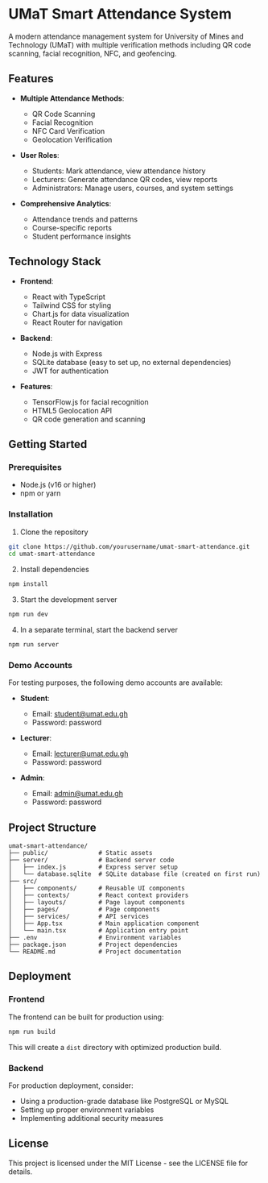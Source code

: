 # UMaT Smart Attendance System

A modern attendance management system for University of Mines and Technology (UMaT) with multiple verification methods including QR code scanning, facial recognition, NFC, and geofencing.

## Features

- **Multiple Attendance Methods**:
  - QR Code Scanning
  - Facial Recognition
  - NFC Card Verification
  - Geolocation Verification

- **User Roles**:
  - Students: Mark attendance, view attendance history
  - Lecturers: Generate attendance QR codes, view reports
  - Administrators: Manage users, courses, and system settings

- **Comprehensive Analytics**:
  - Attendance trends and patterns
  - Course-specific reports
  - Student performance insights

## Technology Stack

- **Frontend**:
  - React with TypeScript
  - Tailwind CSS for styling
  - Chart.js for data visualization
  - React Router for navigation

- **Backend**:
  - Node.js with Express
  - SQLite database (easy to set up, no external dependencies)
  - JWT for authentication

- **Features**:
  - TensorFlow.js for facial recognition
  - HTML5 Geolocation API
  - QR code generation and scanning

## Getting Started

### Prerequisites

- Node.js (v16 or higher)
- npm or yarn

### Installation

1. Clone the repository
```bash
git clone https://github.com/yourusername/umat-smart-attendance.git
cd umat-smart-attendance
```

2. Install dependencies
```bash
npm install
```

3. Start the development server
```bash
npm run dev
```

4. In a separate terminal, start the backend server
```bash
npm run server
```

### Demo Accounts

For testing purposes, the following demo accounts are available:

- **Student**:
  - Email: student@umat.edu.gh
  - Password: password

- **Lecturer**:
  - Email: lecturer@umat.edu.gh
  - Password: password

- **Admin**:
  - Email: admin@umat.edu.gh
  - Password: password

## Project Structure

```
umat-smart-attendance/
├── public/              # Static assets
├── server/              # Backend server code
│   ├── index.js         # Express server setup
│   └── database.sqlite  # SQLite database file (created on first run)
├── src/
│   ├── components/      # Reusable UI components
│   ├── contexts/        # React context providers
│   ├── layouts/         # Page layout components
│   ├── pages/           # Page components
│   ├── services/        # API services
│   ├── App.tsx          # Main application component
│   └── main.tsx         # Application entry point
├── .env                 # Environment variables
├── package.json         # Project dependencies
└── README.md            # Project documentation
```

## Deployment

### Frontend

The frontend can be built for production using:

```bash
npm run build
```

This will create a `dist` directory with optimized production build.

### Backend

For production deployment, consider:
- Using a production-grade database like PostgreSQL or MySQL
- Setting up proper environment variables
- Implementing additional security measures

## License

This project is licensed under the MIT License - see the LICENSE file for details.